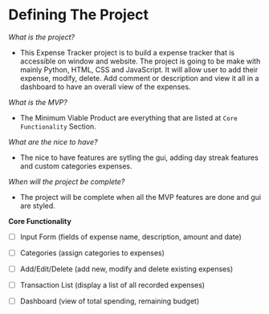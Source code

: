 # Defining The Project

*What is the project?*
- This Expense Tracker project is to build a expense tracker that is accessible on window and website. The project is going to be make with mainly Python, HTML, CSS and JavaScript. It will allow user to add their expense, modify, delete. Add comment or description and view it all in a dashboard to have an overall view of the expenses.

*What is the MVP?*
- The Minimum Viable Product are everything that are listed at `Core Functionality` Section.

*What are the nice to have?*
- The nice to have features are sytling the gui, adding day streak features and custom categories expenses.

*When will the project be complete?*
- The project will be complete when all the MVP features are done and gui are styled.

**Core Functionality**
- [ ] Input Form (fields of expense name, description, amount and date)
- [ ] Categories (assign categories to expenses) 
- [ ] Add/Edit/Delete (add new, modify and delete existing expenses)
- [ ] Transaction List (display a list of all recorded expenses)
- [ ] Dashboard (view of total spending, remaining budget)
 